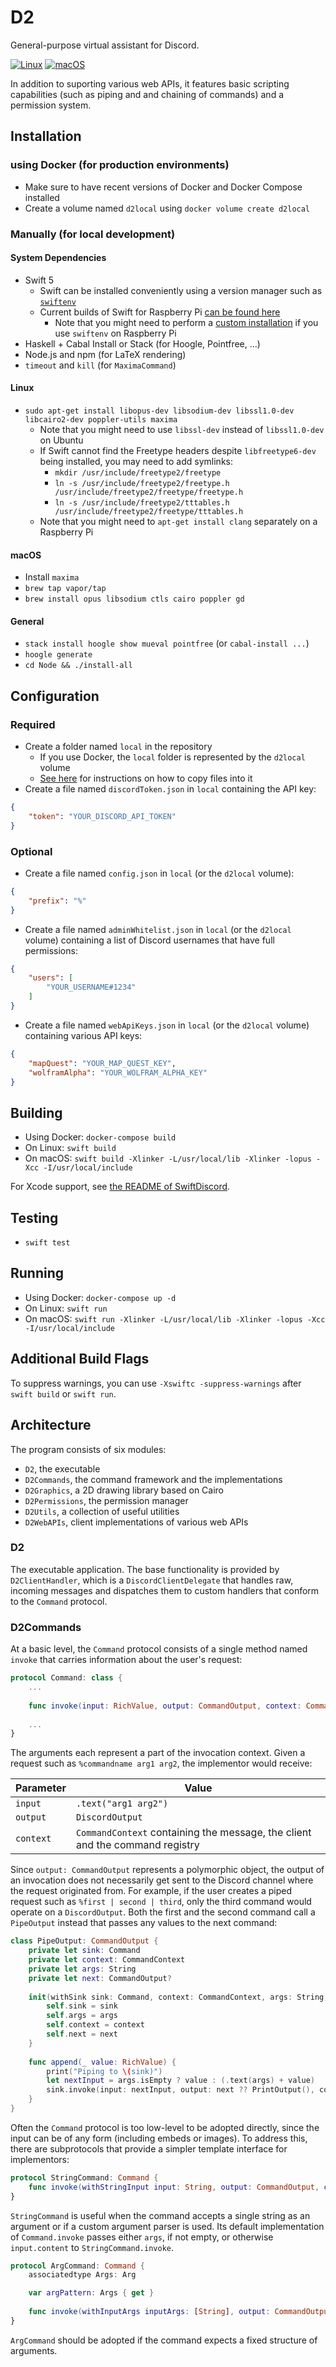 # D2
General-purpose virtual assistant for Discord.

[![Linux](https://github.com/fwcd/d2/workflows/Linux/badge.svg)](https://github.com/fwcd/d2/actions)
[![macOS](https://github.com/fwcd/d2/workflows/macOS/badge.svg)](https://github.com/fwcd/d2/actions)

In addition to suporting various web APIs, it features basic scripting capabilities (such as piping and and chaining of commands) and a permission system.

## Installation

### using Docker (for production environments)
* Make sure to have recent versions of Docker and Docker Compose installed
* Create a volume named `d2local` using `docker volume create d2local`

### Manually (for local development)

#### System Dependencies
* Swift 5
    * Swift can be installed conveniently using a version manager such as [`swiftenv`](https://github.com/kylef/swiftenv)
    * Current builds of Swift for Raspberry Pi [can be found here](https://github.com/uraimo/buildSwiftOnARM/releases)
        * Note that you might need to perform a [custom installation](https://swiftenv.fuller.li/en/latest/commands.html#custom-installation) if you use `swiftenv` on Raspberry Pi
* Haskell + Cabal Install or Stack (for Hoogle, Pointfree, ...)
* Node.js and npm (for LaTeX rendering)
* `timeout` and `kill` (for `MaximaCommand`)

#### Linux
* `sudo apt-get install libopus-dev libsodium-dev libssl1.0-dev libcairo2-dev poppler-utils maxima`
    * Note that you might need to use `libssl-dev` instead of `libssl1.0-dev` on Ubuntu
    * If Swift cannot find the Freetype headers despite `libfreetype6-dev` being installed, you may need to add symlinks:
        * `mkdir /usr/include/freetype2/freetype`
        * `ln -s /usr/include/freetype2/freetype.h /usr/include/freetype2/freetype/freetype.h`
        * `ln -s /usr/include/freetype2/tttables.h /usr/include/freetype2/freetype/tttables.h`
    * Note that you might need to `apt-get install clang` separately on a Raspberry Pi

#### macOS
* Install `maxima`
* `brew tap vapor/tap`
* `brew install opus libsodium ctls cairo poppler gd`

#### General
* `stack install hoogle show mueval pointfree` (or `cabal-install ...`)
* `hoogle generate`
* `cd Node && ./install-all`

## Configuration

### Required
* Create a folder named `local` in the repository
    * If you use Docker, the `local` folder is represented by the `d2local` volume
    * [See here](https://stackoverflow.com/a/55683656) for instructions on how to copy files into it
* Create a file named `discordToken.json` in `local` containing the API key:

```json
{
    "token": "YOUR_DISCORD_API_TOKEN"
}
```

### Optional
* Create a file named `config.json` in `local` (or the `d2local` volume):

```json
{
    "prefix": "%"
}
```

* Create a file named `adminWhitelist.json` in `local` (or the `d2local` volume) containing a list of Discord usernames that have full permissions:

```json
{
    "users": [
        "YOUR_USERNAME#1234"
    ]
}
```

* Create a file named `webApiKeys.json` in `local` (or the `d2local` volume) containing various API keys:

```json
{
    "mapQuest": "YOUR_MAP_QUEST_KEY",
    "wolframAlpha": "YOUR_WOLFRAM_ALPHA_KEY"
}
```

## Building

* Using Docker: `docker-compose build`
* On Linux: `swift build`
* On macOS: `swift build -Xlinker -L/usr/local/lib -Xlinker -lopus -Xcc -I/usr/local/include`

For Xcode support, see [the README of SwiftDiscord](https://github.com/nuclearace/SwiftDiscord/blob/master/README.md).

## Testing
* `swift test`

## Running

* Using Docker: `docker-compose up -d`
* On Linux: `swift run`
* On macOS: `swift run -Xlinker -L/usr/local/lib -Xlinker -lopus -Xcc -I/usr/local/include`

## Additional Build Flags
To suppress warnings, you can use `-Xswiftc -suppress-warnings` after `swift build` or `swift run`.

## Architecture
The program consists of six modules:

* `D2`, the executable
* `D2Commands`, the command framework and the implementations
* `D2Graphics`, a 2D drawing library based on Cairo
* `D2Permissions`, the permission manager
* `D2Utils`, a collection of useful utilities
* `D2WebAPIs`, client implementations of various web APIs

### D2
The executable application. The base functionality is provided by `D2ClientHandler`, which is a `DiscordClientDelegate` that handles raw, incoming messages and dispatches them to custom handlers that conform to the `Command` protocol.

### D2Commands
At a basic level, the `Command` protocol consists of a single method named `invoke` that carries information about the user's request:

```swift
protocol Command: class {
    ...
    
    func invoke(input: RichValue, output: CommandOutput, context: CommandContext)
    
    ...
}
```

The arguments each represent a part of the invocation context. Given a request such as `%commandname arg1 arg2`, the implementor would receive:

| Parameter | Value |
| --------- | ----- |
| `input` | `.text("arg1 arg2")` |
| `output` | `DiscordOutput` |
| `context` | `CommandContext` containing the message, the client and the command registry |

Since `output: CommandOutput` represents a polymorphic object, the output of an invocation does not necessarily get sent to the Discord channel where the request originated from. For example, if the user creates a piped request such as `%first | second | third`, only the third command would operate on a `DiscordOutput`. Both the first and the second command call a `PipeOutput` instead that passes any values to the next command:

```swift
class PipeOutput: CommandOutput {
    private let sink: Command
    private let context: CommandContext
    private let args: String
    private let next: CommandOutput?
    
    init(withSink sink: Command, context: CommandContext, args: String, next: CommandOutput? = nil) {
        self.sink = sink
        self.args = args
        self.context = context
        self.next = next
    }
    
    func append(_ value: RichValue) {
        print("Piping to \(sink)")
        let nextInput = args.isEmpty ? value : (.text(args) + value)
        sink.invoke(input: nextInput, output: next ?? PrintOutput(), context: context)
    }
}
```

Often the `Command` protocol is too low-level to be adopted directly, since the input can be of any form (including embeds or images). To address this, there are subprotocols that provide a simpler template interface for implementors:

```swift
protocol StringCommand: Command {
    func invoke(withStringInput input: String, output: CommandOutput, context: CommandContext)
}
```

`StringCommand` is useful when the command accepts a single string as an argument or if a custom argument parser is used. Its default implementation of `Command.invoke` passes either `args`, if not empty, or otherwise `input.content` to `StringCommand.invoke`.

```swift
protocol ArgCommand: Command {
    associatedtype Args: Arg

    var argPattern: Args { get }
    
    func invoke(withInputArgs inputArgs: [String], output: CommandOutput, context: CommandContext)
}
```

`ArgCommand` should be adopted if the command expects a fixed structure of arguments.
